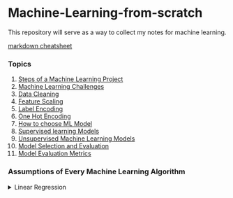 # Machine-Learning-from-scratch
This repository will serve as a way to collect my notes for machine learning.

[markdown cheatsheet](https://www.markdownguide.org/cheat-sheet/)

### Topics
1. [Steps of a Machine Learning Project](https://www.analyticsvidhya.com/blog/2021/04/steps-to-complete-a-machine-learning-project/)
2. [Machine Learning Challenges](https://www.geeksforgeeks.org/7-major-challenges-faced-by-machine-learning-professionals/)
3. [Data Cleaning](https://towardsdatascience.com/what-is-data-cleaning-how-to-process-data-for-analytics-and-machine-learning-modeling-c2afcf4fbf45)
4. [Feature Scaling](https://www.geeksforgeeks.org/ml-feature-scaling-part-1/)
5. [Label Encoding](https://www.geeksforgeeks.org/ml-label-encoding-of-datasets-in-python/?ref=lbp)
6. [One Hot Encoding](https://www.geeksforgeeks.org/ml-one-hot-encoding-of-datasets-in-python/?ref=lbp)
7. [How to choose ML Model](https://towardsdatascience.com/considerations-when-choosing-a-machine-learning-model-aa31f52c27f3)
8. [Supervised learning Models](https://scikit-learn.org/stable/supervised_learning.html)
9. [Unsupervised Machine Learning Models](https://scikit-learn.org/stable/unsupervised_learning.html)
10. [Model Selection and Evaluation](https://scikit-learn.org/stable/model_selection.html)
11. [Model Evaluation Metrics](https://www.analyticsvidhya.com/blog/2019/08/11-important-model-evaluation-error-metrics/)

### Assumptions of Every Machine Learning Algorithm
<details>
  <summary>Linear Regression </summary>
  
### Regression Assumptions
For the simple and multiple regression model to hold there are some assumptions we need to make:
1. The chosen sample is representative of the population.
2. There is a linear relationship between the independent variable(s) and the dependent variable.
3. All the variables are normally distributed; to check, plot a histogram of the residuals.
4. There are no outliers, (if there are outliers they need to be removed); to check use a test for detecting outliers.
5. The independent variables are all linearly independent (no variable dependents of the other variables); to check plot the independent values against each other and look for a correlation.
6. For multiple regression there should be at least five times as many pairs of data than dependent variables.
#### Linear Assumptions
1. The mean of the distribution of errors is 0.
2. The variance of errors is constant across all levels of the independent variable, this is called homoscedasticity; to check plot the residuals versus the predicted values of y.
3. The distribution of errors is normal; to check this draw a histogram of the errors.
4. All the errors are independent; to check plot the residuals versus the time periods.

</details>
